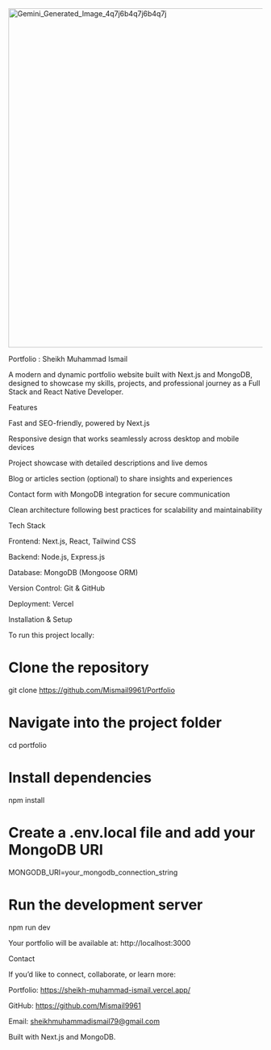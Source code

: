 
<img width="1536" height="672" alt="Gemini_Generated_Image_4q7j6b4q7j6b4q7j" src="https://github.com/user-attachments/assets/0e7bc13d-1b71-49b7-a141-925ea96c180c" />

Portfolio : Sheikh Muhammad Ismail

A modern and dynamic portfolio website built with Next.js and MongoDB, designed to showcase my skills, projects, and professional journey as a Full Stack and React Native Developer.

Features

Fast and SEO-friendly, powered by Next.js

Responsive design that works seamlessly across desktop and mobile devices

Project showcase with detailed descriptions and live demos

Blog or articles section (optional) to share insights and experiences

Contact form with MongoDB integration for secure communication

Clean architecture following best practices for scalability and maintainability

Tech Stack

Frontend: Next.js, React, Tailwind CSS

Backend: Node.js, Express.js

Database: MongoDB (Mongoose ORM)

Version Control: Git & GitHub

Deployment: Vercel

Installation & Setup

To run this project locally:

# Clone the repository
git clone https://github.com/Mismail9961/Portfolio  

# Navigate into the project folder
cd portfolio  

# Install dependencies
npm install  

# Create a .env.local file and add your MongoDB URI
MONGODB_URI=your_mongodb_connection_string  

# Run the development server
npm run dev  


Your portfolio will be available at:
http://localhost:3000

Contact

If you’d like to connect, collaborate, or learn more:

Portfolio: https://sheikh-muhammad-ismail.vercel.app/

GitHub: https://github.com/Mismail9961

Email: sheikhmuhammadismail79@gmail.com

Built with Next.js and MongoDB.

